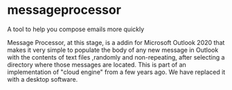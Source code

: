 # messageprocessor
A tool to help you compose emails more quickly

Message Processor, at this stage, is a addin for Microsoft Outlook 2020 that makes it very simple to populate the body of any new message in Outlook with the contents of text files ,randomly and non-repeating, after selecting a directory where those messages are located. This is part of an implementation of "cloud engine" from a few years ago. We have replaced it with a desktop software. 
